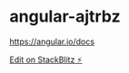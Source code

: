 # angular-ajtrbz

https://angular.io/docs

[Edit on StackBlitz ⚡️](https://stackblitz.com/edit/angular-ajtrbz)
